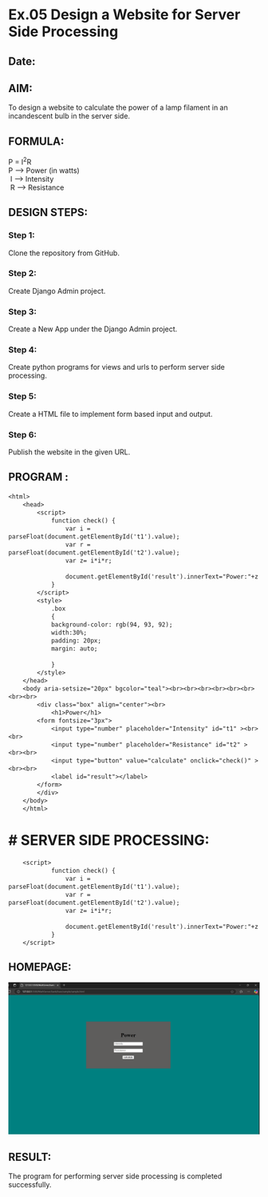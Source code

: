 # Ex.05 Design a Website for Server Side Processing
## Date:

## AIM:
 To design a website to calculate the power of a lamp filament in an incandescent bulb in the server side. 


## FORMULA:
P = I<sup>2</sup>R
<br> P --> Power (in watts)
<br> I --> Intensity
<br> R --> Resistance

## DESIGN STEPS:

### Step 1:
Clone the repository from GitHub.

### Step 2:
Create Django Admin project.

### Step 3:
Create a New App under the Django Admin project.

### Step 4:
Create python programs for views and urls to perform server side processing.

### Step 5:
Create a HTML file to implement form based input and output.

### Step 6:
Publish the website in the given URL.

## PROGRAM :
```
<html>
    <head>
        <script>
            function check() {
                var i = parseFloat(document.getElementById('t1').value);
                var r =  parseFloat(document.getElementById('t2').value);
                var z= i*i*r;
                
                document.getElementById('result').innerText="Power:"+z
            }
        </script>
        <style>
            .box
            {
            background-color: rgb(94, 93, 92);
            width:30%;
            padding: 20px;
            margin: auto;
            
            }
        </style>
    </head>
    <body aria-setsize="20px" bgcolor="teal"><br><br><br><br><br><br><br><br>
        <div class="box" align="center"><br>
            <h1>Power</h1>
        <form fontsize="3px">
            <input type="number" placeholder="Intensity" id="t1" ><br><br>
            <input type="number" placeholder="Resistance" id="t2" ><br><br>
            <input type="button" value="calculate" onclick="check()" ><br><br>
            <label id="result"></label>
        </form>
        </div>
    </body>
    </html>
```
 

 # # SERVER SIDE PROCESSING:
```
    <script>
            function check() {
                var i = parseFloat(document.getElementById('t1').value);
                var r =  parseFloat(document.getElementById('t2').value);
                var z= i*i*r;
                
                document.getElementById('result').innerText="Power:"+z
            }
    </script>

 ```
## HOMEPAGE:
![alt text](photo.png)
## RESULT:
The program for performing server side processing is completed successfully.
